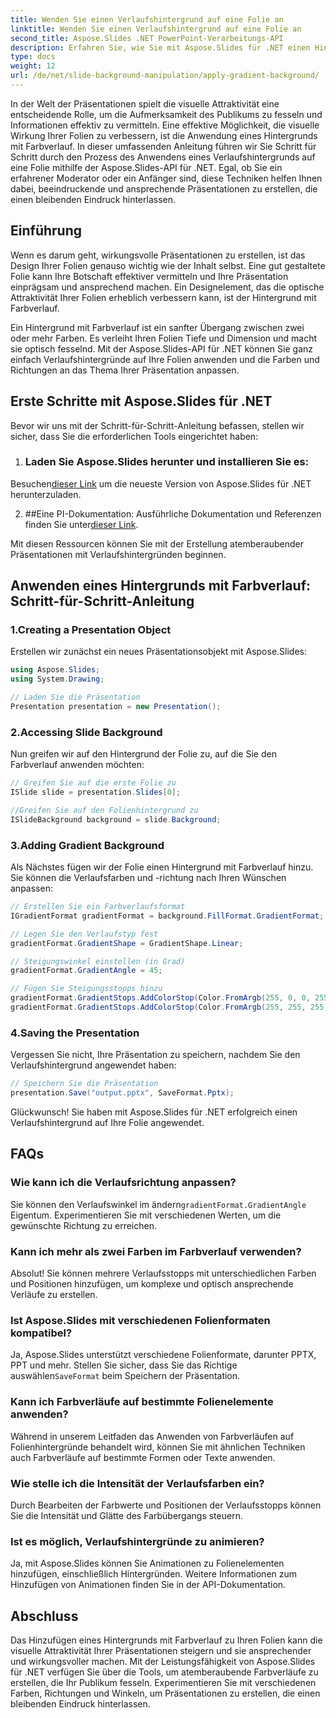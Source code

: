 ```yaml
---
title: Wenden Sie einen Verlaufshintergrund auf eine Folie an
linktitle: Wenden Sie einen Verlaufshintergrund auf eine Folie an
second_title: Aspose.Slides .NET PowerPoint-Verarbeitungs-API
description: Erfahren Sie, wie Sie mit Aspose.Slides für .NET einen Hintergrund mit Farbverlauf auf eine Folie anwenden. Werten Sie Ihre Präsentationen mit optisch ansprechenden Designs auf.
type: docs
weight: 12
url: /de/net/slide-background-manipulation/apply-gradient-background/
---
```


In der Welt der Präsentationen spielt die visuelle Attraktivität eine entscheidende Rolle, um die Aufmerksamkeit des Publikums zu fesseln und Informationen effektiv zu vermitteln. Eine effektive Möglichkeit, die visuelle Wirkung Ihrer Folien zu verbessern, ist die Anwendung eines Hintergrunds mit Farbverlauf. In dieser umfassenden Anleitung führen wir Sie Schritt für Schritt durch den Prozess des Anwendens eines Verlaufshintergrunds auf eine Folie mithilfe der Aspose.Slides-API für .NET. Egal, ob Sie ein erfahrener Moderator oder ein Anfänger sind, diese Techniken helfen Ihnen dabei, beeindruckende und ansprechende Präsentationen zu erstellen, die einen bleibenden Eindruck hinterlassen.

## Einführung

Wenn es darum geht, wirkungsvolle Präsentationen zu erstellen, ist das Design Ihrer Folien genauso wichtig wie der Inhalt selbst. Eine gut gestaltete Folie kann Ihre Botschaft effektiver vermitteln und Ihre Präsentation einprägsam und ansprechend machen. Ein Designelement, das die optische Attraktivität Ihrer Folien erheblich verbessern kann, ist der Hintergrund mit Farbverlauf.

Ein Hintergrund mit Farbverlauf ist ein sanfter Übergang zwischen zwei oder mehr Farben. Es verleiht Ihren Folien Tiefe und Dimension und macht sie optisch fesselnd. Mit der Aspose.Slides-API für .NET können Sie ganz einfach Verlaufshintergründe auf Ihre Folien anwenden und die Farben und Richtungen an das Thema Ihrer Präsentation anpassen.

## Erste Schritte mit Aspose.Slides für .NET

Bevor wir uns mit der Schritt-für-Schritt-Anleitung befassen, stellen wir sicher, dass Sie die erforderlichen Tools eingerichtet haben:

1. ### Laden Sie Aspose.Slides herunter und installieren Sie es:
  Besuchen[dieser Link](https://releases.aspose.com/slides/net/) um die neueste Version von Aspose.Slides für .NET herunterzuladen.

2. ##Eine PI-Dokumentation:
	 Ausführliche Dokumentation und Referenzen finden Sie unter[dieser Link](https://reference.aspose.com/slides/net/).

Mit diesen Ressourcen können Sie mit der Erstellung atemberaubender Präsentationen mit Verlaufshintergründen beginnen.

## Anwenden eines Hintergrunds mit Farbverlauf: Schritt-für-Schritt-Anleitung

###  1.**Creating a Presentation Object**

Erstellen wir zunächst ein neues Präsentationsobjekt mit Aspose.Slides:

```csharp
using Aspose.Slides;
using System.Drawing;

// Laden Sie die Präsentation
Presentation presentation = new Presentation();
```

###  2.**Accessing Slide Background**

Nun greifen wir auf den Hintergrund der Folie zu, auf die Sie den Farbverlauf anwenden möchten:

```csharp
// Greifen Sie auf die erste Folie zu
ISlide slide = presentation.Slides[0];

//Greifen Sie auf den Folienhintergrund zu
ISlideBackground background = slide.Background;
```

###  3.**Adding Gradient Background**

Als Nächstes fügen wir der Folie einen Hintergrund mit Farbverlauf hinzu. Sie können die Verlaufsfarben und -richtung nach Ihren Wünschen anpassen:

```csharp
// Erstellen Sie ein Farbverlaufsformat
IGradientFormat gradientFormat = background.FillFormat.GradientFormat;

// Legen Sie den Verlaufstyp fest
gradientFormat.GradientShape = GradientShape.Linear;

// Steigungswinkel einstellen (in Grad)
gradientFormat.GradientAngle = 45;

// Fügen Sie Steigungsstopps hinzu
gradientFormat.GradientStops.AddColorStop(Color.FromArgb(255, 0, 0, 255), 0); // Blau
gradientFormat.GradientStops.AddColorStop(Color.FromArgb(255, 255, 255, 0), 1); // Gelb
```

###  4.**Saving the Presentation**

Vergessen Sie nicht, Ihre Präsentation zu speichern, nachdem Sie den Verlaufshintergrund angewendet haben:

```csharp
// Speichern Sie die Präsentation
presentation.Save("output.pptx", SaveFormat.Pptx);
```

Glückwunsch! Sie haben mit Aspose.Slides für .NET erfolgreich einen Verlaufshintergrund auf Ihre Folie angewendet.

## FAQs

### Wie kann ich die Verlaufsrichtung anpassen?

 Sie können den Verlaufswinkel im ändern`gradientFormat.GradientAngle` Eigentum. Experimentieren Sie mit verschiedenen Werten, um die gewünschte Richtung zu erreichen.

### Kann ich mehr als zwei Farben im Farbverlauf verwenden?

Absolut! Sie können mehrere Verlaufsstopps mit unterschiedlichen Farben und Positionen hinzufügen, um komplexe und optisch ansprechende Verläufe zu erstellen.

### Ist Aspose.Slides mit verschiedenen Folienformaten kompatibel?

Ja, Aspose.Slides unterstützt verschiedene Folienformate, darunter PPTX, PPT und mehr. Stellen Sie sicher, dass Sie das Richtige auswählen`SaveFormat` beim Speichern der Präsentation.

### Kann ich Farbverläufe auf bestimmte Folienelemente anwenden?

Während in unserem Leitfaden das Anwenden von Farbverläufen auf Folienhintergründe behandelt wird, können Sie mit ähnlichen Techniken auch Farbverläufe auf bestimmte Formen oder Texte anwenden.

### Wie stelle ich die Intensität der Verlaufsfarben ein?

Durch Bearbeiten der Farbwerte und Positionen der Verlaufsstopps können Sie die Intensität und Glätte des Farbübergangs steuern.

### Ist es möglich, Verlaufshintergründe zu animieren?

Ja, mit Aspose.Slides können Sie Animationen zu Folienelementen hinzufügen, einschließlich Hintergründen. Weitere Informationen zum Hinzufügen von Animationen finden Sie in der API-Dokumentation.

## Abschluss

Das Hinzufügen eines Hintergrunds mit Farbverlauf zu Ihren Folien kann die visuelle Attraktivität Ihrer Präsentationen steigern und sie ansprechender und wirkungsvoller machen. Mit der Leistungsfähigkeit von Aspose.Slides für .NET verfügen Sie über die Tools, um atemberaubende Farbverläufe zu erstellen, die Ihr Publikum fesseln. Experimentieren Sie mit verschiedenen Farben, Richtungen und Winkeln, um Präsentationen zu erstellen, die einen bleibenden Eindruck hinterlassen.